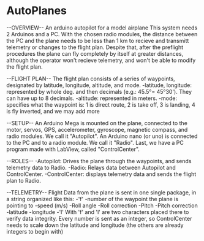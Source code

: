 # AutoPlanes
--OVERVIEW--
An arduino autopilot for a model airplane
This system needs 2 Arduinos and a PC.
With the chosen radio modules, the distance between the PC and the plane needs to be less than 1 km to recieve and transmitt telemetry or changes to the flight plan.
Despite that, after the preflight procedures the plane can fly completely by itself at greater distances, although the operator won't recieve telemetry, and won't be able to modify the flight plan.

--FLIGHT PLAN--
The flight plan consists of a series of waypoints, designated by latitude, longitude, altitude, and mode.
-latitude, longitude: represented by whole deg. and then decimals (e.g.: 45.5°= 45°30'). They can have up to 8 decimals.
-altitude: represented in meters.
-mode: specifies what the waypoint is: 1 is direct route, 2 is take off, 3 is landing, 4 is fly inverted, and we may add more 

--SETUP--
An Arduino Mega is mounted on the plane, connected to the motor, servos, GPS, accelerometer, gyroscope, magnetic compass, and radio modules. We call it "Autopilot".
An Arduino nano (or uno) is connected to the PC and to a radio module. We call it "Radio".
Last, we have a PC program made with LabView, called "ControlCenter".

--ROLES--
-Autopilot: Drives the plane through the waypoints, and sends telemetry data to Radio.
-Radio: Relays data between Autopilot and ControlCenter.
-ControlCenter: displays telemetry data and sends the flight plan to Radio.

--TELEMETRY--
Flight Data from the plane is sent in one single package, in a string organized like this:
-'f'
-number of the waypoint the plane is pointing to 
-speed (m/s)
-Roll angle
-Roll correction
-Pitch
-Pitch correction
-latitude
-longitude
-'l'
With 'f' and 'l' are two characters placed there to verify data integrity.
Every number is sent as an integer, so ControlCenter needs to scale down the latitude and longitude 
(the others are already integers to begin with)










